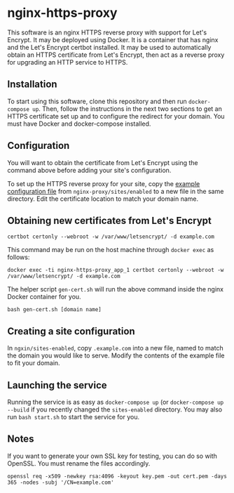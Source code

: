 # nginx-https-proxy

This software is an nginx HTTPS reverse proxy with support for Let's Encrypt. It may be deployed using Docker. It is a container that has nginx and the Let's Encrypt certbot installed. It may be used to automatically obtain an HTTPS certificate from Let's Encrypt, then act as a reverse proxy for upgrading an HTTP service to HTTPS.

## Installation

To start using this software, clone this repository and then run `docker-compose up`. Then, follow the instructions in the next two sections to get an HTTPS certificate set up and to configure the redirect for your domain. You must have Docker and docker-compose installed.

## Configuration

You will want to obtain the certificate from Let's Encrypt using the command above before adding your site's configuration.

To set up the HTTPS reverse proxy for your site, copy the [example configuration file](nginx-proxy/sites/enabled/.example.com) from `nginx-proxy/sites/enabled` to a new file in the same directory. Edit the certificate location to match your domain name.

## Obtaining new certificates from Let's Encrypt
```
certbot certonly --webroot -w /var/www/letsencrypt/ -d example.com
```

This command may be run on the host machine through `docker exec` as follows:
```
docker exec -ti nginx-https-proxy_app_1 certbot certonly --webroot -w /var/www/letsencrypt/ -d example.com
```

The helper script `gen-cert.sh` will run the above command inside the nginx Docker container for you.
```
bash gen-cert.sh [domain name]
```

## Creating a site configuration

In `ngxin/sites-enabled`, copy `.example.com` into a new file, named to match the domain you would like to serve. Modify the contents of the example file to fit your domain.

## Launching the service

Running the service is as easy as `docker-compose up` (or `docker-compose up --build` if you recently changed the `sites-enabled` directory. You may also run `bash start.sh` to start the service for you.

## Notes

If you want to generate your own SSL key for testing, you can do so with OpenSSL. You must rename the files accordingly.
```
openssl req -x509 -newkey rsa:4096 -keyout key.pem -out cert.pem -days 365 -nodes -subj '/CN=example.com'
```
